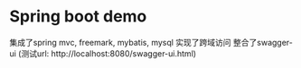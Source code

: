 # Spring boot demo
集成了spring mvc, freemark, mybatis, mysql
实现了跨域访问
整合了swagger-ui (测试url: http://localhost:8080/swagger-ui.html)
